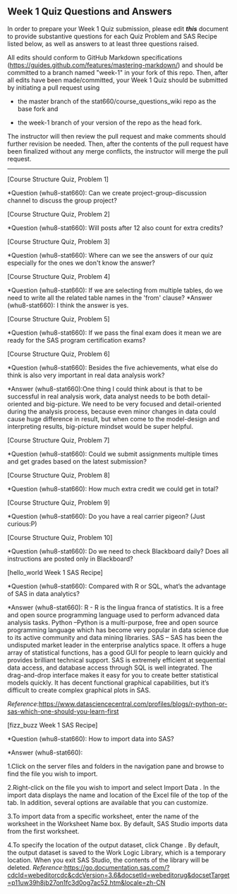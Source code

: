 ## Week 1 Quiz Questions and Answers

In order to prepare your Week 1 Quiz submission, please edit ***this*** document to provide substantive questions for each Quiz Problem and SAS Recipe listed below, as well as answers to at least three questions raised.

All edits should conform to GitHub Markdown specifications (https://guides.github.com/features/mastering-markdown/) and should be committed to a branch named "week-1" in your fork of this repo. Then, after all edits have been made/committed, your Week 1 Quiz should be submitted by initiating a pull request using

- the master branch of the stat660/course_questions_wiki repo as the base fork and

- the week-1 branch of your version of the repo as the head fork.

The instructor will then review the pull request and make comments should further revision be needed. Then, after the contents of the pull request have been finalized without any merge conflicts, the instructor will merge the pull request.



********************************************************************************



[Course Structure Quiz, Problem 1]

*Question (whu8-stat660): Can we create project-group-discussion channel to discuss the group project?



[Course Structure Quiz, Problem 2]

*Question (whu8-stat660): Will posts after 12 also count for extra credits?



[Course Structure Quiz, Problem 3]

*Question (whu8-stat660): Where can we see the answers of our quiz especially for the ones we don't know the answer?



[Course Structure Quiz, Problem 4]

*Question (whu8-stat660): If we are selecting from multiple tables, do we need to write all the related table names in the 'from' clause?
*Answer (whu8-stat660): I think the answer is yes.



[Course Structure Quiz, Problem 5]

*Question (whu8-stat660): If we pass the final exam does it mean we are ready for the SAS program certification exams?



[Course Structure Quiz, Problem 6]

*Question (whu8-stat660): Besides the five achievements, what else do think is also very important in real data analysis work?

*Answer (whu8-stat660):One thing I could think about is that to be successful in real analysis work, data analyst needs to be both detail-oriented and big-picture. We need to be very focused and detail-oriented during the analysis process, because even minor changes in data could cause huge difference in result, but when come to the model-design and interpreting results, big-picture mindset would be super helpful.



[Course Structure Quiz, Problem 7]

*Question (whu8-stat660): Could we submit assignments multiple times and get grades based on the latest submission?



[Course Structure Quiz, Problem 8]

*Question (whu8-stat660): How much extra credit we could get in total? 



[Course Structure Quiz, Problem 9]

*Question (whu8-stat660):  Do you have a real carrier pigeon? (Just curious:P) 



[Course Structure Quiz, Problem 10]

*Question (whu8-stat660): Do we need to check Blackboard daily? Does all instructions are posted only in Blackboard? 



[hello_world Week 1 SAS Recipe]

*Question (whu8-stat660): Compared with R or SQL, what’s the advantage of SAS in data analytics?

*Answer (whu8-stat660): R - R is the lingua franca of statistics. It is a free and open source programming language used to perform advanced data analysis tasks. Python –Python is a multi-purpose, free and open source programming language which has become very popular in data science due to its active community and data mining libraries. SAS – SAS has been the undisputed market leader in the enterprise analytics space. It offers a huge array of statistical functions, has a good GUI for people to learn quickly and provides brilliant technical support.
SAS is extremely efficient at sequential data access, and database access through SQL is well integrated. The drag-and-drop interface makes it easy for you to create better statistical models quickly.  It has decent functional graphical capabilities, but it’s difficult to create complex graphical plots in SAS.

*Reference*:https://www.datasciencecentral.com/profiles/blogs/r-python-or-sas-which-one-should-you-learn-first



[fizz_buzz Week 1 SAS Recipe]

*Question (whu8-stat660): How to import data into SAS?

*Answer (whu8-stat660):

1.Click on the server files and folders in the navigation pane and browse to find the file you wish to import.

2.Right-click on the file you wish to import and select Import Data . In the import data displays the name and location of the Excel file of the top of the tab. In addition, several options are available that you can customize. 

3.To import data from a specific worksheet, enter the name of the worksheet in the Worksheet Name box. By default, SAS Studio imports data from the first worksheet.

4.To specify the location of the output dataset, click Change . By default, the output dataset is saved to the Work Logic Library, which is a temporary location. When you exit SAS Studio, the contents of the library will be deleted.
*Reference*:https://go.documentation.sas.com/?cdcId=webeditorcdc&cdcVersion=3.6&docsetId=webeditorug&docsetTarget=p11uw39h8jb27on1fc3d0og7ac52.htm&locale=zh-CN

